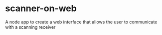 # scanner-on-web
A node app to create a web interface that allows the user to communicate with a scanning receiver 
